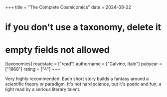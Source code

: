 +++
title = "The Complete Cosmicomics"
date = 2024-08-22
# if you don't use a taxonomy, delete it
# empty fields not allowed
[taxonomies]
  readstate = ["read"]
  authorname = ["Calvino, Italo"]
  pubyear = ["1968"]
  rating = ["4"]
+++

Very highly recommended. Each short story builds a fantasy around a scientific theory or paradigm. It's not hard science, but it's poetic and fun, a light read by a serious literary talent.
